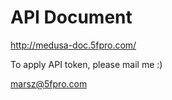 API Document
============

http://medusa-doc.5fpro.com/

To apply API token, please mail me :)

marsz@5fpro.com